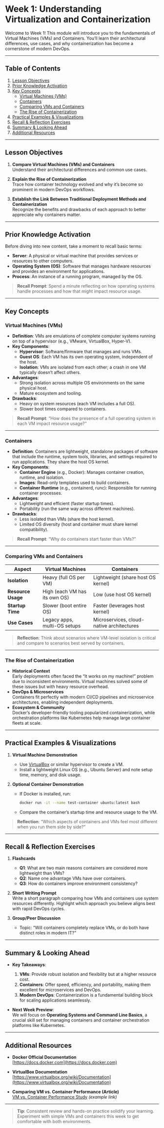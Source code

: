 # Week 1: Understanding Virtualization and Containerization

Welcome to Week 1! This module will introduce you to the fundamentals of Virtual Machines (VMs) and Containers. You’ll learn their architectural differences, use cases, and why containerization has become a cornerstone of modern DevOps.

---

## Table of Contents
1. [Lesson Objectives](#lesson-objectives)
2. [Prior Knowledge Activation](#prior-knowledge-activation)
3. [Key Concepts](#key-concepts)
   - [Virtual Machines (VMs)](#virtual-machines-vms)
   - [Containers](#containers)
   - [Comparing VMs and Containers](#comparing-vms-and-containers)
   - [The Rise of Containerization](#the-rise-of-containerization)
4. [Practical Examples & Visualizations](#practical-examples--visualizations)
5. [Recall & Reflection Exercises](#recall--reflection-exercises)
6. [Summary & Looking Ahead](#summary--looking-ahead)
7. [Additional Resources](#additional-resources)

---

## Lesson Objectives
1. **Compare Virtual Machines (VMs) and Containers**  
   Understand their architectural differences and common use cases.

2. **Explain the Rise of Containerization**  
   Trace how container technology evolved and why it’s become so prominent in modern DevOps workflows.

3. **Establish the Link Between Traditional Deployment Methods and Containerization**  
   Recognize the benefits and drawbacks of each approach to better appreciate why containers matter.

---

## Prior Knowledge Activation

Before diving into new content, take a moment to recall basic terms:
- **Server**: A physical or virtual machine that provides services or resources to other computers.
- **Operating System (OS)**: Software that manages hardware resources and provides an environment for applications.
- **Process**: An instance of a running program, managed by the OS.

> **Recall Prompt**: Spend a minute reflecting on how operating systems handle processes and how that might impact resource usage.

---

## Key Concepts

### Virtual Machines (VMs)

- **Definition**: VMs are emulations of complete computer systems running on top of a hypervisor (e.g., VMware, VirtualBox, Hyper-V).
- **Key Components**:
  - **Hypervisor**: Software/firmware that manages and runs VMs.
  - **Guest OS**: Each VM has its own operating system, independent of the host.
  - **Isolation**: VMs are isolated from each other; a crash in one VM typically doesn’t affect others.
- **Advantages**:
  - Strong isolation across multiple OS environments on the same physical host.
  - Mature ecosystem and tooling.
- **Drawbacks**:
  - Heavy on system resources (each VM includes a full OS).
  - Slower boot times compared to containers.

> **Recall Prompt**: “How does the presence of a full operating system in each VM impact resource usage?”

---

### Containers

- **Definition**: Containers are lightweight, standalone packages of software that include the runtime, system tools, libraries, and settings required to run applications. They share the host OS kernel.
- **Key Components**:
  - **Container Engine** (e.g., Docker): Manages container creation, runtime, and isolation.
  - **Images**: Read-only templates used to build containers.
  - **Container Runtime** (e.g., containerd, runc): Responsible for running container processes.
- **Advantages**:
  - Lightweight and efficient (faster startup times).
  - Portability (run the same way across different machines).
- **Drawbacks**:
  - Less isolated than VMs (share the host kernel).
  - Limited OS diversity (host and container must share kernel compatibility).

> **Recall Prompt**: “Why do containers start faster than VMs?”

---

### Comparing VMs and Containers

| **Aspect**          | **Virtual Machines**          | **Containers**                             |
|---------------------|-------------------------------|--------------------------------------------|
| **Isolation**       | Heavy (full OS per VM)        | Lightweight (share host OS kernel)         |
| **Resource Usage**  | High (each VM has its own OS) | Low (use host OS kernel)                   |
| **Startup Time**    | Slower (boot entire OS)       | Faster (leverages host kernel)            |
| **Use Cases**       | Legacy apps, multi-OS setups  | Microservices, cloud-native architectures  |

> **Reflection**: Think about scenarios where VM-level isolation is critical and compare to scenarios best served by containers.

---

### The Rise of Containerization

- **Historical Context**  
  Early deployments often faced the “It works on my machine!” problem due to inconsistent environments. Virtual machines solved some of these issues but with heavy resource overhead.
- **DevOps & Microservices**  
  Containers fit perfectly with modern CI/CD pipelines and microservice architectures, enabling independent deployments.
- **Ecosystem & Community**  
  Docker’s developer-friendly tooling popularized containerization, while orchestration platforms like Kubernetes help manage large container fleets at scale.

---

## Practical Examples & Visualizations

1. **Virtual Machine Demonstration**  
   - Use [VirtualBox](https://www.virtualbox.org/) or similar hypervisor to create a VM.  
   - Install a lightweight Linux OS (e.g., Ubuntu Server) and note setup time, memory, and disk usage.

2. **Optional Container Demonstration**  
   - If Docker is installed, run:
     ```bash
     docker run -it --name test-container ubuntu:latest bash
     ```
   - Compare the container’s startup time and resource usage to the VM.

> **Reflection**: “Which aspects of containers and VMs feel most different when you run them side by side?”

---

## Recall & Reflection Exercises

1. **Flashcards**  
   - **Q1**: What are two main reasons containers are considered more lightweight than VMs?  
   - **Q2**: Name one advantage VMs have over containers.  
   - **Q3**: How do containers improve environment consistency?

2. **Short Writing Prompt**  
   Write a short paragraph comparing how VMs and containers use system resources differently. Highlight which approach you believe aligns best with rapid DevOps cycles.

3. **Group/Peer Discussion**  
   - Topic: “Will containers completely replace VMs, or do both have distinct roles in modern IT?”

---

## Summary & Looking Ahead

- **Key Takeaways**:
  1. **VMs**: Provide robust isolation and flexibility but at a higher resource cost.
  2. **Containers**: Offer speed, efficiency, and portability, making them excellent for microservices and DevOps.
  3. **Modern DevOps**: Containerization is a fundamental building block for scaling applications seamlessly.

- **Next Week Preview**:  
  We will focus on **Operating Systems and Command Line Basics**, a crucial skill set for managing containers and container orchestration platforms like Kubernetes.

---

## Additional Resources

- **Docker Official Documentation**  
  [https://docs.docker.com](https://docs.docker.com)

- **VirtualBox Documentation**  
  [https://www.virtualbox.org/wiki/Documentation](https://www.virtualbox.org/wiki/Documentation)

- **Comparing VM vs. Container Performance (Article)**  
  [VM vs. Container Performance Study](https://www.akamai.com/blog/developers/vm-vs-container-performance) *(example link)*

---

> **Tip**: Consistent review and hands-on practice solidify your learning. Experiment with simple VMs and containers this week to get comfortable with both environments.
